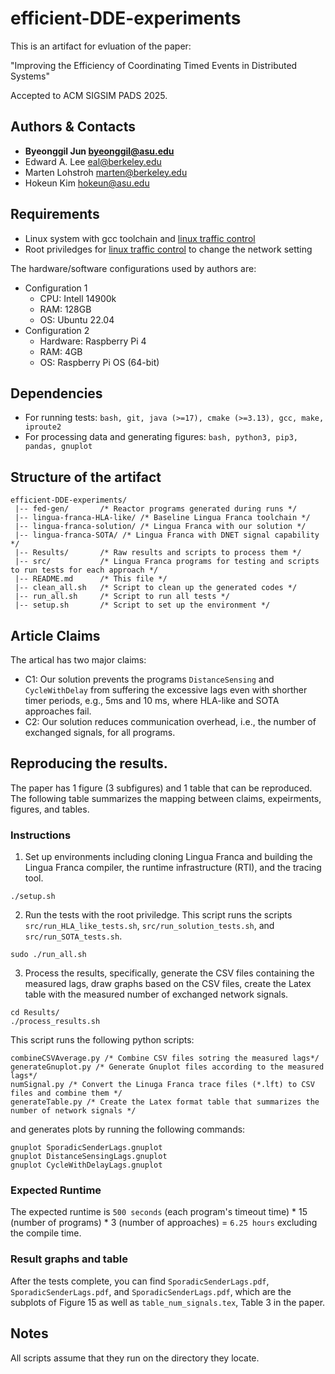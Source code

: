 # efficient-DDE-experiments

This is an artifact for evluation of the paper:

"Improving the Efficiency of Coordinating Timed Events in Distributed Systems"

Accepted to ACM SIGSIM PADS 2025.

## Authors & Contacts
* **Byeonggil Jun <byeonggil@asu.edu>**
* Edward A. Lee <eal@berkeley.edu>
* Marten Lohstroh <marten@berkeley.edu>
* Hokeun Kim <hokeun@asu.edu>

## Requirements
* Linux system with gcc toolchain and [linux traffic control](https://man7.org/linux/man-pages/man8/tc.8.html) 
* Root priviledges for [linux traffic control](https://man7.org/linux/man-pages/man8/tc.8.html) to change the network setting

The hardware/software configurations used by authors are:
* Configuration 1
    * CPU: Intell 14900k
    * RAM: 128GB
    * OS: Ubuntu 22.04
* Configuration 2
    * Hardware: Raspberry Pi 4
    * RAM: 4GB
    * OS: Raspberry Pi OS (64-bit)

## Dependencies
* For running tests: `bash, git, java (>=17), cmake (>=3.13), gcc, make, iproute2`
* For processing data and generating figures: `bash, python3, pip3, pandas, gnuplot`

## Structure of the artifact
```
efficient-DDE-experiments/
 |-- fed-gen/       /* Reactor programs generated during runs */
 |-- lingua-franca-HLA-like/ /* Baseline Lingua Franca toolchain */
 |-- lingua-franca-solution/ /* Lingua Franca with our solution */
 |-- lingua-franca-SOTA/ /* Lingua Franca with DNET signal capability */
 |-- Results/       /* Raw results and scripts to process them */
 |-- src/           /* Lingua Franca programs for testing and scripts to run tests for each approach */   
 |-- README.md      /* This file */
 |-- clean_all.sh   /* Script to clean up the generated codes */
 |-- run_all.sh     /* Script to run all tests */
 |-- setup.sh       /* Script to set up the environment */
```

## Article Claims
The artical has two major claims:
* C1: Our solution prevents the programs `DistanceSensing` and `CycleWithDelay` from suffering the excessive lags even with shorther timer periods, e.g., 5ms and 10 ms, where HLA-like and SOTA approaches fail.
* C2: Our solution reduces communication overhead, i.e., the number of exchanged signals, for all programs.

## Reproducing the results.
The paper has 1 figure (3 subfigures) and 1 table that can be reproduced. The following table summarizes the mapping between claims, expeirments, figures, and tables.

### Instructions
1. Set up environments including cloning Lingua Franca and building the Lingua Franca compiler, the runtime infrastructure (RTI), and the tracing tool.
```
./setup.sh
```

2. Run the tests with the root priviledge. This script runs the scripts `src/run_HLA_like_tests.sh`, `src/run_solution_tests.sh`, and `src/run_SOTA_tests.sh`.
```
sudo ./run_all.sh
```

3. Process the results, specifically, generate the CSV files containing the measured lags, draw graphs based on the CSV files, create the Latex table with the measured number of exchanged network signals.
```
cd Results/
./process_results.sh
```

This script runs the following python scripts:
```
combineCSVAverage.py /* Combine CSV files sotring the measured lags*/
generateGnuplot.py /* Generate Gnuplot files according to the measured lags*/
numSignal.py /* Convert the Linuga Franca trace files (*.lft) to CSV files and combine them */
generateTable.py /* Create the Latex format table that summarizes the number of network signals */
```
and generates plots by running the following commands:
```
gnuplot SporadicSenderLags.gnuplot
gnuplot DistanceSensingLags.gnuplot 
gnuplot CycleWithDelayLags.gnuplot
```

### Expected Runtime
The expected runtime is `500 seconds` (each program's timeout time) * 15 (number of programs) * 3 (number of approaches) = `6.25 hours` excluding the compile time. 

### Result graphs and table
After the tests complete, you can find `SporadicSenderLags.pdf`, `SporadicSenderLags.pdf`, and `SporadicSenderLags.pdf`, which are the subplots of Figure 15 as well as `table_num_signals.tex`, Table 3 in the paper.

## Notes
All scripts assume that they run on the directory they locate.
